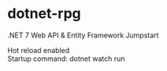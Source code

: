 # dotnet-rpg
 .NET 7 Web API &amp; Entity Framework Jumpstart

Hot reload enabled <br>
Startup command: dotnet watch run
